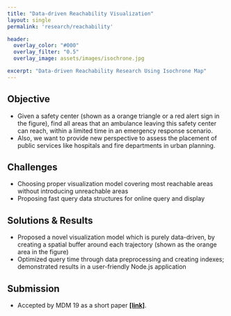 ```yaml
---
title: "Data-driven Reachability Visualization"
layout: single
permalink: 'research/reachability'

header:
  overlay_color: "#000"
  overlay_filter: "0.5"
  overlay_image: assets/images/isochrone.jpg

excerpt: "Data-driven Reachability Research Using Isochrone Map"
---
```


## Objective
* Given a safety center (shown as a orange triangle or a red alert sign in the figure), find all areas that an ambulance leaving this safety center can reach, within a limited time in an emergency response scenario.
* Also, we want to provide new perspective to assess the placement of public services like hospitals and fire departments in urban planning.

## Challenges

* Choosing proper visualization model covering most reachable areas without introducing unreachable areas
* Proposing fast query data structures for online query and display

## Solutions & Results

* Proposed a novel visualization model which is purely data-driven, by creating a spatial buffer around each trajectory (shown as the orange area in the figure)
* Optimized query time through data preprocessing and creating indexes; demonstrated results in a user-friendly Node.js application

## Submission

* Accepted by MDM 19 as a short paper **[[link]](https://ieeexplore.ieee.org/abstract/document/8788795)**.

